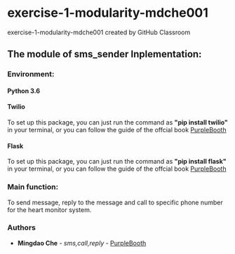 # exercise-1-modularity-mdche001
exercise-1-modularity-mdche001 created by GitHub Classroom

## The module of sms_sender Inplementation:

### Environment:
#### Python 3.6 </br>
#### Twilio </br>
 To set up this package, you can just run the command as **"pip install twilio"** in your terminal, or you can follow the guide of the offcial book [PurpleBooth](https://www.twilio.com/docs/sms/quickstart/python#install-python-and-the-twilio-helper-library)  
#### Flask </br>
 To set up this package, you can just run the command as **"pip install flask"** in your terminal, or you can follow the guide of the offcial book [PurpleBooth](https://www.twilio.com/docs/sms/quickstart/python#install-flask-and-set-up-your-development-environment)
### Main function:
To send message, reply to the message and call to specific phone number for the heart monitor system.

### Authors

* **Mingdao Che** - *sms,call,reply* - [PurpleBooth](https://github.com/ec500-software-engineering/exercise-1-modularity-mdche001/)
